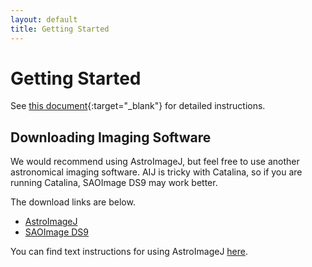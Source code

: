 ```yaml
---
layout: default
title: Getting Started
---
```


# Getting Started

See [this document](https://docs.google.com/document/d/1pvc_VuJrGJ2RAnDcASRZ8zGNFV2TPjd8K1PaKbrhOBE/edit?usp=sharing){:target="_blank"} for detailed instructions.

## Downloading Imaging Software

We would recommend using AstroImageJ, but feel free to use another astronomical imaging software. AIJ is tricky with Catalina, so if you are running Catalina, SAOImage DS9 may work better.

The download links are below.

* [AstroImageJ](https://www.astro.louisville.edu/software/astroimagej/)
* [SAOImage DS9](http://ds9.si.edu/site/Download.html)

You can find text instructions for using AstroImageJ [here](https://docs.google.com/document/d/1wN5WhPDCFvLuUglR9uC-6S_c7tDQUbYdOmVoD4NUQ1c/edit).